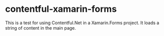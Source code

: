 # contentful-xamarin-forms
This is a test for using Contentful.Net in a Xamarin.Forms project. It loads a string of content in the main page.
